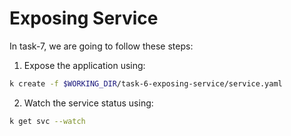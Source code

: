 # Exposing Service
In task-7, we are going to follow these steps:

1. Expose the application using:
```bash
k create -f $WORKING_DIR/task-6-exposing-service/service.yaml
```
2. Watch the service status using:
```bash
k get svc --watch
```